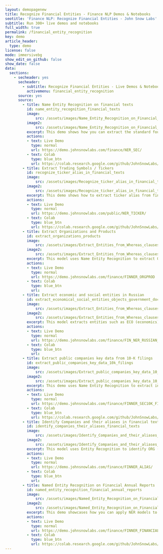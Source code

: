 ```yaml
---
layout: demopagenew
title: Recognize Financial Entities - Finance NLP Demos & Notebooks
seotitle: 'Finance NLP: Recognize Financial Entities - John Snow Labs'
subtitle: Run 300+ live demos and notebooks
full_width: true
permalink: /financial_entity_recognition
key: demo
article_header:
  type: demo
license: false
mode: immersivebg
show_edit_on_github: false
show_date: false
data:
  sections:  
    - secheader: yes
      secheader:
        - subtitle: Recognize Financial Entities - Live Demos & Notebooks
          activemenu: financial_entity_recognition
      source: yes
      source:
        - title: Name Entity Recognition on financial texts 
          id: name_entity_recognition_financial_texts  
          image: 
              src: /assets/images/Name_Entity_Recognition_on_Financial_Texts.svg
          image2: 
              src: /assets/images/Name_Entity_Recognition_on_Financial_Texts_f.svg
          excerpt: This demo shows how you can extract the standard four entities (ORG, PER, LOC, MISC) from financial documents.
          actions:
          - text: Live Demo
            type: normal
            url: https://demo.johnsnowlabs.com/finance/NER_SEC/
          - text: Colab
            type: blue_btn
            url: https://colab.research.google.com/github/JohnSnowLabs/spark-nlp-workshop/blob/master/tutorials/streamlit_notebooks/NER_EN.ipynb
        - title: Extract Trading Symbols / Tickers
          id: recognize_ticker_alias_in_financial_texts 
          image: 
              src: /assets/images/Recognize_ticker_alias_in_financial_texts.svg
          image2: 
              src: /assets/images/Recognize_ticker_alias_in_financial_texts_f.svg
          excerpt: This demo shows how to extract ticker alias from financial texts.
          actions:
          - text: Live Demo
            type: normal
            url: https://demo.johnsnowlabs.com/public/NER_TICKER/ 
          - text: Colab
            type: blue_btn
            url: https://colab.research.google.com/github/JohnSnowLabs/spark-nlp-workshop/blob/master/tutorials/streamlit_notebooks/NER.ipynb
        - title: Extract Organizations and Products   
          id: extract_organizations_products        
          image: 
              src: /assets/images/Extract_Entities_from_Whereas_clauses.svg
          image2: 
              src: /assets/images/Extract_Entities_from_Whereas_clauses_f.svg
          excerpt: This model uses Name Entity Recognition to extract ORG (Organization names) and PRODUCT (Product names).
          actions:
          - text: Live Demo
            type: normal
            url: https://demo.johnsnowlabs.com/finance/FINNER_ORGPROD
          - text: Colab
            type: blue_btn
            url: 
        - title: Extract economic and social entities in Russian
          id: extract_economical_social_entities_objects_government_documents       
          image: 
              src: /assets/images/Extract_Entities_from_Whereas_clauses.svg
          image2: 
              src: /assets/images/Extract_Entities_from_Whereas_clauses_f.svg
          excerpt: This model extracts entities such as ECO (economics), SOC (social) for economic and social entities, institutions of events, and also quantifiers (QUA), metrics (MET), etc. from Government documents in Russian.
          actions:
          - text: Live Demo
            type: normal
            url: https://demo.johnsnowlabs.com/finance/FIN_NER_RUSSIAN_GOV
          - text: Colab
            type: blue_btn
            url:
        - title: Extract public companies key data from 10-K filings
          id: extract_public_companies_key_data_10k_filings        
          image: 
              src: /assets/images/Extract_public_companies_key_data_10_filings.svg
          image2: 
              src: /assets/images/Extract_public_companies_key_data_10_filings_f.svg
          excerpt: This demo uses Name Entity Recognition to extract information like Company Name, Trading symbols, Stock markets, Addresses, Phones, Stock types and values, IRS, CFN, etc. from the first page of 10-K filings.
          actions:
          - text: Live Demo
            type: normal
            url: https://demo.johnsnowlabs.com/finance/FINNER_SEC10K_FIRSTPAGE/
          - text: Colab
            type: blue_btn
            url: https://colab.research.google.com/github/JohnSnowLabs/spark-nlp-workshop/blob/master/tutorials/Certification_Trainings/Healthcare/1.Clinical_Named_Entity_Recognition_Model.ipynb         
        - title: Identify Companies and their aliases in financial texts
          id: identify_companies_their_aliases_financial_texts        
          image: 
              src: /assets/images/Identify_Companies_and_their_aliases_in_financial_texts.svg
          image2: 
              src: /assets/images/Identify_Companies_and_their_aliases_in_financial_texts_f.svg
          excerpt: This model uses Entity Recognition to identify ORG (Companies), their ALIAS (other names the company uses in financial reports) and company PRODUCTS.
          actions:
          - text: Live Demo
            type: normal
            url: https://demo.johnsnowlabs.com/finance/FINNER_ALIAS/
          - text: Colab
            type: blue_btn
            url: 
        - title: Named Entity Recognition on Financial Annual Reports
          id: named_entity_recognition_financial_annual_reports        
          image: 
              src: /assets/images/Named_Entity_Recognition_on_Financial_Annual_Reports.svg
          image2: 
              src: /assets/images/Named_Entity_Recognition_on_Financial_Annual_Reports_f.svg
          excerpt: This demo showcases how you can apply NER models to extract financial entities from annual reports, as Expenses, Loses, Profit declines or increases, etc.
          actions:
          - text: Live Demo
            type: normal
            url: https://demo.johnsnowlabs.com/finance/FINNER_FINANCIAL_10K/
          - text: Colab
            type: blue_btn
            url: https://colab.research.google.com/github/JohnSnowLabs/spark-nlp-workshop/blob/master/tutorials/Certification_Trainings/Healthcare/1.Clinical_Named_Entity_Recognition_Model.ipynb
---
```

